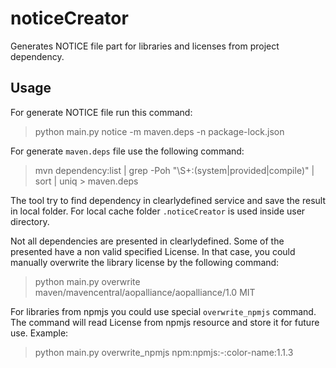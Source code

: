 # noticeCreator
Generates NOTICE file part for libraries and licenses from project dependency.

## Usage

For generate NOTICE file run this command:
> python main.py notice -m maven.deps -n package-lock.json

For generate `maven.deps` file use the following command:
> mvn dependency:list | grep -Poh "\\S+:(system|provided|compile)" | sort | uniq > maven.deps

The tool try to find dependency in clearlydefined service and save the result in local folder.
For local cache folder `.noticeCreator` is used inside user directory.

Not all dependencies are presented in clearlydefined.
Some of the presented have a non valid specified License.
In that case, you could manually overwrite the library license by the following command:
> python main.py overwrite maven/mavencentral/aopalliance/aopalliance/1.0 MIT

For libraries from npmjs you could use special `overwrite_npmjs` command.
The command will read License from npmjs resource and store it for future use.
Example:
> python main.py overwrite_npmjs npm:npmjs:-:color-name:1.1.3

